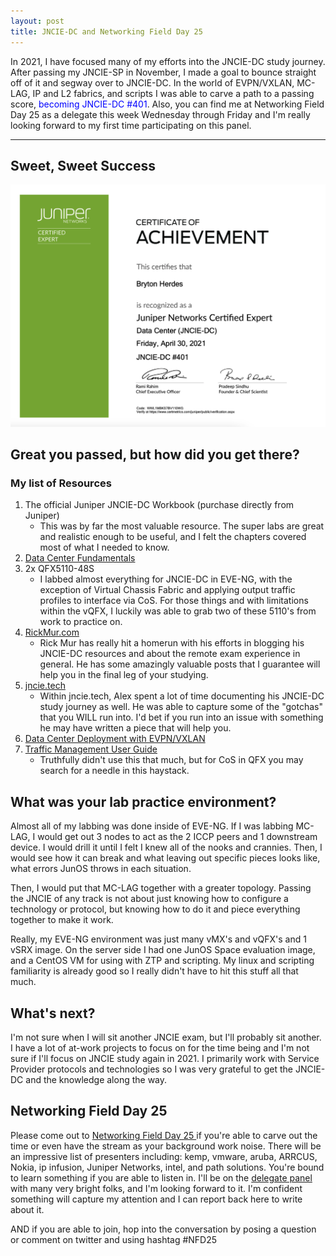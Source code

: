```yaml
---
layout: post
title: JNCIE-DC and Networking Field Day 25
--- 
```


In 2021, I have focused many of my efforts into the JNCIE-DC study journey. After passing my JNCIE-SP in November, I made a goal to bounce straight off of it and segway over to JNCIE-DC. In the world of EVPN/VXLAN, MC-LAG, IP and L2 fabrics, and scripts I was able to carve a path to a passing score, <span style="color:blue"> becoming JNCIE-DC #401</span>. Also, you can find me at Networking Field Day 25 as a delegate this week Wednesday through Friday and I'm really looking forward to my first time participating on this panel. 

---

## Sweet, Sweet Success 
<a href="/images/jnciedc-401.png" target="_blank"> <img src="/images/jnciedc-401.png"/></a>

## Great you passed, but how did you get there? 

### My list of Resources 
1. The official Juniper JNCIE-DC Workbook (purchase directly from Juniper)
    - This was by far the most valuable resource. The super labs are great and realistic enough to be useful, and I felt the chapters covered most of what I needed to know. 
2. <a href="https://www.juniper.net/documentation/en_US/day-one-books/DC_Fundamentals.pdf" target="_blank"> Data Center Fundamentals </a>
3. 2x QFX5110-48S
    - I labbed almost everything for JNCIE-DC in EVE-NG, with the exception of Virtual Chassis Fabric and applying output traffic profiles to interface via CoS. For those things and with limitations within the vQFX, I luckily was able to grab two of these 5110's from work to practice on. 
4. <a href="https://rickmur.com" target="_blank"> RickMur.com </a>
    - Rick Mur has really hit a homerun with his efforts in blogging his JNCIE-DC resources and about the remote exam experience in general. He has some amazingly valuable posts that I guarantee will help you in the final leg of your studying. 
5. <a href="http://jncie.tech/category/jncie-dc-study/" target="_blank"> jncie.tech </a>
    - Within jncie.tech, Alex spent a lot of time documenting his JNCIE-DC study journey as well. He was able to capture some of the "gotchas" that you WILL run into. I'd bet if you run into an issue with something he may have written a piece that will help you.
6. <a href="https://www.juniper.net/documentation/en_US/day-one-books/TW_DCDeployment.v2.pdf" target="_blank"> Data Center Deployment with EVPN/VXLAN </a>
7. <a href="https://www.juniper.net/documentation/us/en/software/junos/traffic-mgmt-qfx/traffic-mgmt-qfx.pdf" target="_blank"> Traffic Management User Guide </a>
    - Truthfully didn't use this that much, but for CoS in QFX you may search for a needle in this haystack. 

## What was your lab practice environment? 

Almost all of my labbing was done inside of EVE-NG. If I was labbing MC-LAG, I would get out 3 nodes to act as the 2 ICCP peers and 1 downstream device. I would drill it until I felt I knew all of the nooks and crannies. Then, I would see how it can break and what leaving out specific pieces looks like, what errors JunOS throws in each situation. 

Then, I would put that MC-LAG together with a greater topology. Passing the JNCIE of any track is not about just knowing how to configure a technology or protocol, but knowing how to do it and piece everything together to make it work.

Really, my EVE-NG environment was just many vMX's and vQFX's and 1 vSRX image. On the server side I had one JunOS Space evaluation image, and a CentOS VM for using with ZTP and scripting. My linux and scripting familiarity is already good so I really didn't have to hit this stuff all that much. 

## What's next? 

I'm not sure when I will sit another JNCIE exam, but I'll probably sit another. I have a lot of at-work projects to focus on for the time being and I'm not sure if I'll focus on JNCIE study again in 2021. I primarily work with Service Provider protocols and technologies so I was very grateful to get the JNCIE-DC and the knowledge along the way. 

## Networking Field Day 25 

Please come out to <a href="https://techfieldday.com/event/nfd25/" target="_blank"> Networking Field Day 25 </a> if you're able to carve out the time or even have the stream as your background work noise. There will be an impressive list of presenters including: kemp, vmware, aruba, ARRCUS, Nokia, ip infusion, Juniper Networks, intel, and path solutions. You're bound to learn something if you are able to listen in. I'll be on the <a href="https://gestaltit.com/tech-field-day/matt/meet-field-day-delegate-bryton-herdes/" target="_blank">delegate panel</a> with many very bright folks, and I'm looking forward to it. I'm confident something will capture my attention and I can report back here to write about it. 

AND if you are able to join, hop into the conversation by posing a question or comment on twitter and using hashtag #NFD25